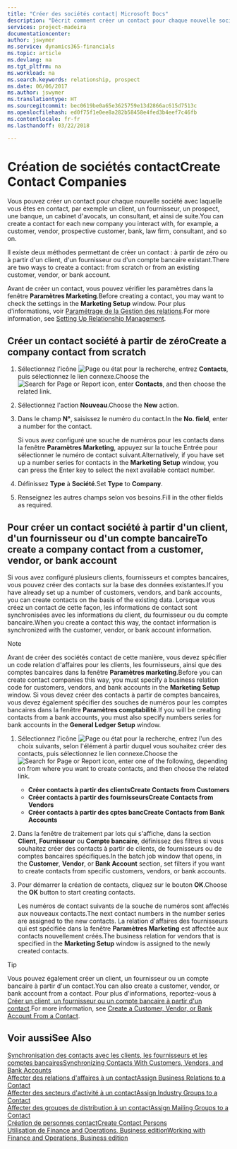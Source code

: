 ```yaml
---
title: "Créer des sociétés contact| Microsoft Docs"
description: "Décrit comment créer un contact pour chaque nouvelle société ou société prospect avec laquelle vous collaborez ou entretenez des relations."
services: project-madeira
documentationcenter: 
author: jswymer
ms.service: dynamics365-financials
ms.topic: article
ms.devlang: na
ms.tgt_pltfrm: na
ms.workload: na
ms.search.keywords: relationship, prospect
ms.date: 06/06/2017
ms.author: jswymer
ms.translationtype: HT
ms.sourcegitcommit: bec0619be0a65e3625759e13d2866ac615d7513c
ms.openlocfilehash: ed0f75f1e0ee8a282b58458e4fed3b4eef7c46fb
ms.contentlocale: fr-fr
ms.lasthandoff: 03/22/2018

---
```

# <a name="create-contact-companies"></a><span data-ttu-id="d4dcc-103">Création de sociétés contact</span><span class="sxs-lookup"><span data-stu-id="d4dcc-103">Create Contact Companies</span></span>
<span data-ttu-id="d4dcc-104">Vous pouvez créer un contact pour chaque nouvelle société avec laquelle vous êtes en contact, par exemple un client, un fournisseur, un prospect, une banque, un cabinet d'avocats, un consultant, et ainsi de suite.</span><span class="sxs-lookup"><span data-stu-id="d4dcc-104">You can create a contact for each new company you interact with, for example, a customer, vendor, prospective customer, bank, law firm, consultant, and so on.</span></span>

<span data-ttu-id="d4dcc-105">Il existe deux méthodes permettant de créer un contact : à partir de zéro ou à partir d'un client, d'un fournisseur ou d'un compte bancaire existant.</span><span class="sxs-lookup"><span data-stu-id="d4dcc-105">There are two ways to create a contact: from scratch or from an existing customer, vendor, or bank account.</span></span>

<span data-ttu-id="d4dcc-106">Avant de créer un contact, vous pouvez vérifier les paramètres dans la fenêtre **Paramètres Marketing**.</span><span class="sxs-lookup"><span data-stu-id="d4dcc-106">Before creating a contact, you may want to check the settings in the **Marketing Setup** window.</span></span> <span data-ttu-id="d4dcc-107">Pour plus d'informations, voir [Paramétrage de la Gestion des relations](marketing-setup-marketing.md).</span><span class="sxs-lookup"><span data-stu-id="d4dcc-107">For more information, see [Setting Up Relationship Management](marketing-setup-marketing.md).</span></span>

## <a name="create-a-company-contact-from-scratch"></a><span data-ttu-id="d4dcc-108">Créer un contact société à partir de zéro</span><span class="sxs-lookup"><span data-stu-id="d4dcc-108">Create a company contact from scratch</span></span>
1. <span data-ttu-id="d4dcc-109">Sélectionnez l'icône ![Page ou état pour la recherche](media/ui-search/search_small.png "Page ou état pour la recherche"), entrez **Contacts**, puis sélectionnez le lien connexe.</span><span class="sxs-lookup"><span data-stu-id="d4dcc-109">Choose the ![Search for Page or Report](media/ui-search/search_small.png "Search for Page or Report icon") icon, enter **Contacts**, and then choose the related link.</span></span>
2. <span data-ttu-id="d4dcc-110">Sélectionnez l'action **Nouveau**.</span><span class="sxs-lookup"><span data-stu-id="d4dcc-110">Choose the **New** action.</span></span>
3. <span data-ttu-id="d4dcc-111">Dans le champ **N°**, saisissez le numéro du contact.</span><span class="sxs-lookup"><span data-stu-id="d4dcc-111">In the **No. field**, enter a number for the contact.</span></span>

    <span data-ttu-id="d4dcc-112">Si vous avez configuré une souche de numéros pour les contacts dans la fenêtre **Paramètres Marketing**, appuyez sur la touche Entrée pour sélectionner le numéro de contact suivant.</span><span class="sxs-lookup"><span data-stu-id="d4dcc-112">Alternatively, if you have set up a number series for contacts in the **Marketing Setup** window, you can press the Enter key to select the next available contact number.</span></span>  
4. <span data-ttu-id="d4dcc-113">Définissez **Type** à **Société**.</span><span class="sxs-lookup"><span data-stu-id="d4dcc-113">Set **Type** to **Company**.</span></span>
5. <span data-ttu-id="d4dcc-114">Renseignez les autres champs selon vos besoins.</span><span class="sxs-lookup"><span data-stu-id="d4dcc-114">Fill in the other fields as required.</span></span>

## <a name="to-create-a-company-contact-from-a-customer-vendor-or-bank-account"></a><span data-ttu-id="d4dcc-115">Pour créer un contact société à partir d'un client, d'un fournisseur ou d'un compte bancaire</span><span class="sxs-lookup"><span data-stu-id="d4dcc-115">To create a company contact from a customer, vendor, or bank account</span></span>
<span data-ttu-id="d4dcc-116">Si vous avez configuré plusieurs clients, fournisseurs et comptes bancaires, vous pouvez créer des contacts sur la base des données existantes.</span><span class="sxs-lookup"><span data-stu-id="d4dcc-116">If you have already set up a number of customers, vendors, and bank accounts, you can create contacts on the basis of the existing data.</span></span> <span data-ttu-id="d4dcc-117">Lorsque vous créez un contact de cette façon, les informations de contact sont synchronisées avec les informations du client, du fournisseur ou du compte bancaire.</span><span class="sxs-lookup"><span data-stu-id="d4dcc-117">When you create a contact this way, the contact information is synchronized with the customer, vendor, or bank account information.</span></span>

> [!NOTE]  
>   <span data-ttu-id="d4dcc-118">Avant de créer des sociétés contact de cette manière, vous devez spécifier un code relation d'affaires pour les clients, les fournisseurs, ainsi que des comptes bancaires dans la fenêtre **Paramètres marketing**.</span><span class="sxs-lookup"><span data-stu-id="d4dcc-118">Before you can create contact companies this way, you must specify a business relation code for customers, vendors, and bank accounts in the **Marketing Setup** window.</span></span> <span data-ttu-id="d4dcc-119">Si vous devez créer des contacts à partir de comptes bancaires, vous devez également spécifier des souches de numéros pour les comptes bancaires dans la fenêtre **Paramètres comptabilité**.</span><span class="sxs-lookup"><span data-stu-id="d4dcc-119">If you will be creating contacts from a bank accounts, you must also specify numbers series for bank accounts in the **General Ledger Setup** window.</span></span>

1. <span data-ttu-id="d4dcc-120">Sélectionnez l'icône ![Page ou état pour la recherche](media/ui-search/search_small.png "Page ou état pour la recherche"), entrez l'un des choix suivants, selon l'élément à partir duquel vous souhaitez créer des contacts, puis sélectionnez le lien connexe.</span><span class="sxs-lookup"><span data-stu-id="d4dcc-120">Choose the ![Search for Page or Report](media/ui-search/search_small.png "Search for Page or Report icon") icon, enter one of the following, depending on from where you want to create contacts, and then choose the related link.</span></span>
   * <span data-ttu-id="d4dcc-121">**Créer contacts à partir des clients**</span><span class="sxs-lookup"><span data-stu-id="d4dcc-121">**Create Contacts from Customers**</span></span>
   * <span data-ttu-id="d4dcc-122">**Créer contacts à partir des fournisseurs**</span><span class="sxs-lookup"><span data-stu-id="d4dcc-122">**Create Contacts from Vendors**</span></span>
   * <span data-ttu-id="d4dcc-123">**Créer contacts à partir des cptes banc**</span><span class="sxs-lookup"><span data-stu-id="d4dcc-123">**Create Contacts from Bank Accounts**</span></span>
2. <span data-ttu-id="d4dcc-124">Dans la fenêtre de traitement par lots qui s'affiche, dans la section **Client**, **Fournisseur** ou **Compte bancaire**, définissez des filtres si vous souhaitez créer des contacts à partir de clients, de fournisseurs ou de comptes bancaires spécifiques.</span><span class="sxs-lookup"><span data-stu-id="d4dcc-124">In the batch job window that opens, in the **Customer**, **Vendor**, or **Bank Account** section, set filters if you want to create contacts from specific customers, vendors, or bank accounts.</span></span>
3. <span data-ttu-id="d4dcc-125">Pour démarrer la création de contacts, cliquez sur le bouton **OK**.</span><span class="sxs-lookup"><span data-stu-id="d4dcc-125">Choose the **OK** button to start creating contacts.</span></span>

    <span data-ttu-id="d4dcc-126">Les numéros de contact suivants de la souche de numéros sont affectés aux nouveaux contacts.</span><span class="sxs-lookup"><span data-stu-id="d4dcc-126">The next contact numbers in the number series are assigned to the new contacts.</span></span> <span data-ttu-id="d4dcc-127">La relation d'affaires des fournisseurs qui est spécifiée dans la fenêtre **Paramètres Marketing** est affectée aux contacts nouvellement créés.</span><span class="sxs-lookup"><span data-stu-id="d4dcc-127">The business relation for vendors that is specified in the **Marketing Setup** window is assigned to the newly created contacts.</span></span>

> [!TIP]  
>   <span data-ttu-id="d4dcc-128">Vous pouvez également créer un client, un fournisseur ou un compte bancaire à partir d'un contact.</span><span class="sxs-lookup"><span data-stu-id="d4dcc-128">You can also create a customer, vendor, or bank account from a contact.</span></span> <span data-ttu-id="d4dcc-129">Pour plus d'informations, reportez-vous à [Créer un client, un fournisseur ou un compte bancaire à partir d'un contact](marketing-how-create-contacts-new-customers-vendors-bank-accounts.md).</span><span class="sxs-lookup"><span data-stu-id="d4dcc-129">For more information, see [Create a Customer, Vendor, or Bank Account From a Contact](marketing-how-create-contacts-new-customers-vendors-bank-accounts.md).</span></span>

## <a name="see-also"></a><span data-ttu-id="d4dcc-130">Voir aussi</span><span class="sxs-lookup"><span data-stu-id="d4dcc-130">See Also</span></span>
[<span data-ttu-id="d4dcc-131">Synchronisation des contacts avec les clients, les fournisseurs et les comptes bancaires</span><span class="sxs-lookup"><span data-stu-id="d4dcc-131">Synchronizing Contacts With Customers, Vendors, and Bank Accounts</span></span>](marketing-synchronize-contacts-customers-vendors-bank-accounts.md)  
[<span data-ttu-id="d4dcc-132">Affecter des relations d'affaires à un contact</span><span class="sxs-lookup"><span data-stu-id="d4dcc-132">Assign Business Relations to a Contact</span></span>](marketing-business-relations.md#AssignBusRelContact)  
[<span data-ttu-id="d4dcc-133">Affecter des secteurs d'activité à un contact</span><span class="sxs-lookup"><span data-stu-id="d4dcc-133">Assign Industry Groups to a Contact</span></span>](marketing-industry-groups.md#AssignIndustryGroupContact)  
[<span data-ttu-id="d4dcc-134">Affecter des groupes de distribution à un contact</span><span class="sxs-lookup"><span data-stu-id="d4dcc-134">Assign Mailing Groups to a Contact</span></span>](marketing-mailing-groups.md#AssignMailGroupContact)  
[<span data-ttu-id="d4dcc-135">Création de personnes contact</span><span class="sxs-lookup"><span data-stu-id="d4dcc-135">Create Contact Persons</span></span>](marketing-create-contact-persons.md)  
[<span data-ttu-id="d4dcc-136">Utilisation de Finance and Operations, Business edition</span><span class="sxs-lookup"><span data-stu-id="d4dcc-136">Working with Finance and Operations, Business edition</span></span>](ui-work-product.md)


